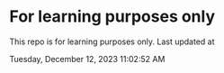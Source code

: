 # For learning purposes only
This repo is for learning purposes only.
Last updated at

Tuesday, December 12, 2023 11:02:52 AM

